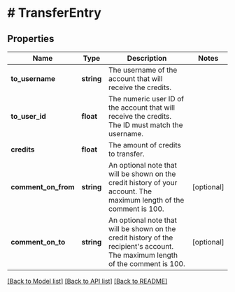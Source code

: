# # TransferEntry

## Properties

Name | Type | Description | Notes
------------ | ------------- | ------------- | -------------
**to_username** | **string** | The username of the account that will receive the credits. |
**to_user_id** | **float** | The numeric user ID of the account that will receive the credits. The ID must match the username. |
**credits** | **float** | The amount of credits to transfer. |
**comment_on_from** | **string** | An optional note that will be shown on the credit history of your account. The maximum length of the comment is 100. | [optional]
**comment_on_to** | **string** | An optional note that will be shown on the credit history of the recipient&#39;s account. The maximum length of the comment is 100. | [optional]

[[Back to Model list]](../../README.md#models) [[Back to API list]](../../README.md#endpoints) [[Back to README]](../../README.md)
